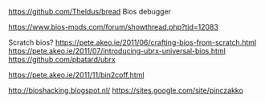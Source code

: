 https://github.com/Theldus/bread
Bios debugger


https://www.bios-mods.com/forum/showthread.php?tid=12083


Scratch bios?
https://pete.akeo.ie/2011/06/crafting-bios-from-scratch.html
https://pete.akeo.ie/2011/07/introducing-ubrx-universal-bios.html
https://github.com/pbatard/ubrx


https://pete.akeo.ie/2011/11/bin2coff.html


http://bioshacking.blogspot.nl/
https://sites.google.com/site/pinczakko
